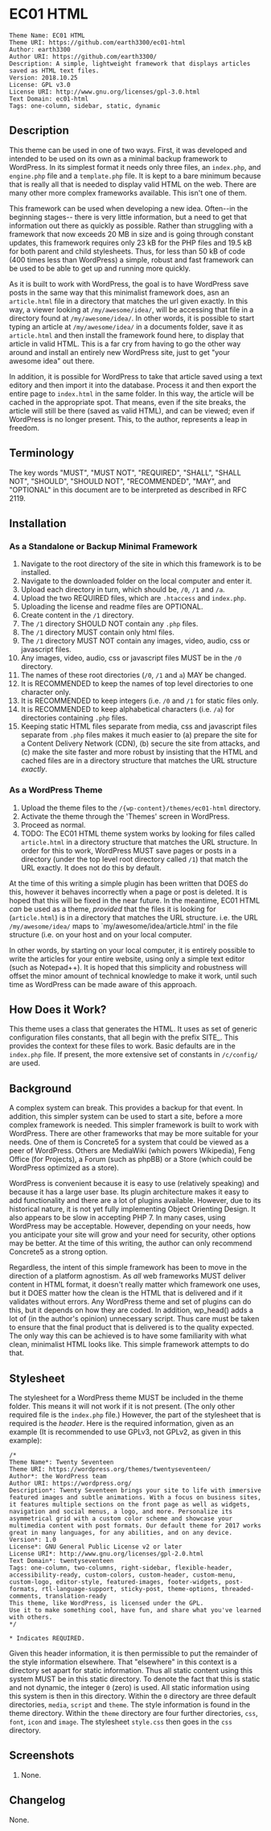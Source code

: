 # EC01 HTML

```
Theme Name: EC01 HTML
Theme URI: https://github.com/earth3300/ec01-html
Author: earth3300
Author URI: https://github.com/earth3300/
Description: A simple, lightweight framework that displays articles saved as HTML text files.
Version: 2018.10.25
License: GPL v3.0
License URI: http://www.gnu.org/licenses/gpl-3.0.html
Text Domain: ec01-html
Tags: one-column, sidebar, static, dynamic
```

## Description

This theme can be used in one of two ways. First, it was developed and intended to
be used on its own as a minimal backup framework to WordPress. In its simplest format
it needs only three files, an `index.php`, and `engine.php` file and a `template.php`
file. It is kept to a bare minimum because that is really all that is needed to display
valid HTML on the web. There are many other more complex frameworks available. This isn't
one of them.

This framework can be used when developing a new idea. Often--in the beginning stages--
there is very little information, but a need to get that information out there as quickly
as possible. Rather than struggling with a framework that now exceeds 20 MB in size and
is going through constant updates, this framework requires only 23 kB for the PHP files and
19.5 kB for both parent and child stylesheets. Thus, for less than 50 kB of code (400 times
less than WordPress) a simple, robust and fast framework can be used to be able to get
up and running more quickly.

As it is built to work with WordPress, the goal is to have WordPress save posts in the same
way that this minimalist framework does, asn an `article.html` file in a directory that matches
the url given exactly. In this way, a viewer looking at `/my/awesome/idea/`, will be accessing
that file in a directory found at `/my/awesome/idea/`. In other words, it is possible to start
typing an article at `/my/awesome/idea/` in a documents folder, save it as `article.html` and
then install the framework found here, to display that article in valid HTML. This is a far cry
from having to go the other way around and install an entirely new WordPress site, just to
get "your awesome idea" out there.

In addition, it is possible for WordPress to take that article saved using a text editory
and then import it into the database. Process it and then export the entire page to `index.html`
in the same folder. In this way, the article will be cached in the appropriate spot. That means,
even if the site breaks, the article will still be there (saved as valid HTML), and can be viewed;
even if WordPress is no longer present. This, to the author, represents a leap in freedom.

## Terminology

The key words "MUST", "MUST NOT", "REQUIRED", "SHALL", "SHALL NOT",
"SHOULD", "SHOULD NOT", "RECOMMENDED", "MAY", and "OPTIONAL" in this
document are to be interpreted as described in RFC 2119.

## Installation

### As a Standalone or Backup Minimal Framework

1. Navigate to the root directory of the site in which this framework is to be installed.
2. Navigate to the downloaded folder on the local computer and enter it.
3. Upload each directory in turn, which should be, `/0`, `/1` and `/a`.
4. Upload the two REQUIRED files, which are `.htaccess` and `index.php`.
5. Uploading the license and readme files are OPTIONAL.
6. Create content in the `/1` directory.
7. The `/1` directory SHOULD NOT contain any `.php` files.
8. The `/1` directory MUST contain only html files.
9. The `/1` directory MUST NOT contain any images, video, audio, css or javascript files.
10. Any images, video, audio, css or javascript files MUST be in the `/0` directory.
11. The names of these root directories (`/0`, `/1` and `a`) MAY be changed.
12. It is RECOMMENDED to keep the names of top level directories to one character only.
13. It is RECOMMENDED to keep integers (i.e. `/0` and `/1` for static files only.
14. It is RECOMMENDED to keep alphabetical characters (i.e. `/a`) for directories containing `.php` files.
15. Keeping static HTML files separate from media, css and javascript files separate from `.php` files makes it much easier to (a) prepare the site for a Content Delivery Network (CDN), (b) secure the site from attacks, and (c) make the site faster and more robust by insisting that the HTML and cached files are in a directory structure that matches the URL structure _exactly_.

### As a WordPress Theme

1. Upload the theme files to the `/{wp-content}/themes/ec01-html` directory.
2. Activate the theme through the 'Themes' screen in WordPress.
3. Proceed as normal.
4. TODO: The EC01 HTML theme system works by looking for files called `article.html` in a directory structure that matches the URL structure. In order for this to work, WordPress MUST save pages or posts in a directory (under the top level root directory called `/1`) that match the URL exactly. It does not do this by default.

At the time of this writing a simple plugin has been written that DOES do this, however it behaves incorrectly when a page or post is deleted. It is hoped that this will be fixed in the near future. In the meantime, EC01 HTML _can_ be used as a theme, _provided_ that the files it is looking for (`article.html`) is in a directory that matches the URL structure. i.e. the URL `/my/awesome/idea/` maps to `my/awesome/idea/article.html' in the file structure (i.e. on your host and on your local computer.

In other words, by starting on your local computer, it is entirely possible to write the articles for your entire website, using only a simple text editor (such as Notepad++). It is hoped that this simplicity and robustness will offset the minor amount of technical knowledge to make it work, until such time as WordPress can be made aware of this approach.

## How Does it Work?

This theme uses a class that generates the HTML. It uses as set of generic
configuration files constants, that all begin with the prefix SITE_.
This provides the context for these files to work. Basic defaults are in
the `index.php` file. If present, the more extensive set of constants in
`/c/config/` are used.

## Background

A complex system can break. This provides a backup for that event. In addition,
this simpler system can be used to start a site, before a more complex framework
is needed. This simpler framework is built to work with WordPress. There are other
frameworks that may be more suitable for your needs. One of them is Concrete5 for
a system that could be viewed as a peer of WordPress. Others are MediaWiki
(which powers Wikipedia), Feng Office (for Projects), a Forum (such as phpBB) or
a Store (which could be WordPress optimized as a store).

WordPress is convenient because it is easy to use (relatively speaking) and because
it has a large user base. Its plugin architecture makes it easy to add functionality
and there are a lot of plugins available. However, due to its historical nature, it is
not yet fully implementing Object Orienting Design. It also appears to be slow in
accepting PHP 7. In many cases, using WordPress may be acceptable. However, depending on
your needs, how you anticipate your site will grow and your need for security, other options
may be better. At the time of this writing, the author can only recommend Concrete5 as
a strong option.

Regardless, the intent of this simple framework has been to move in the direction of a
platform agnostism. As _all_ web frameworks MUST deliver content in HTML format,
it doesn't really matter which framework one uses, but it DOES matter how the clean is the
HTML that is delivered and if it validates without errors. Any WordPress theme and set of
plugins can do this, but it depends on how they are coded. In addition, wp_head() adds a
lot of (in the author's opinion) unnecessary script. Thus care must be taken to ensure
that the final product that is delivered is to the quality expected. The only way this
can be achieved is to have some familiarity with what clean, minimalist HTML looks like.
This simple framework attempts to do that.

## Stylesheet

The stylesheet for a WordPress theme MUST be included in the theme folder. This means it will
not work if it is not present. (The only other required file is the `index.php` file.) However,
the part of the stylesheet that is required is the _header_. Here is the required information,
given as an example (It is recommended to use GPLv3, not GPLv2, as given in this example):

```
/*
Theme Name*: Twenty Seventeen
Theme URI: https://wordpress.org/themes/twentyseventeen/
Author*: the WordPress team
Author URI: https://wordpress.org/
Description*: Twenty Seventeen brings your site to life with immersive featured images and subtle animations. With a focus on business sites, it features multiple sections on the front page as well as widgets, navigation and social menus, a logo, and more. Personalize its asymmetrical grid with a custom color scheme and showcase your multimedia content with post formats. Our default theme for 2017 works great in many languages, for any abilities, and on any device.
Version*: 1.0
License*: GNU General Public License v2 or later
License URI*: http://www.gnu.org/licenses/gpl-2.0.html
Text Domain*: twentyseventeen
Tags: one-column, two-columns, right-sidebar, flexible-header, accessibility-ready, custom-colors, custom-header, custom-menu, custom-logo, editor-style, featured-images, footer-widgets, post-formats, rtl-language-support, sticky-post, theme-options, threaded-comments, translation-ready
This theme, like WordPress, is licensed under the GPL.
Use it to make something cool, have fun, and share what you've learned with others.
*/

* Indicates REQUIRED.
```

Given this header information, it is then permissible to put the remainder of the
style information elsewhere. That "elsewhere" in this context is a directory set
apart for static information. Thus all static content using this system MUST be
in this static directory. To denote the fact that this is static and not dynamic,
the integer `0` (zero) is used. All static information using this system is then
in this directory. Within the `0` directory are three default directories, `media`,
`script` and `theme`. The style information is found in the theme directory. Within
the `theme` directory are four further directories, `css`, `font`, `icon` and `image`.
The stylesheet `style.css` then goes in the `css` directory.

## Screenshots

1. None.

## Changelog

None.

